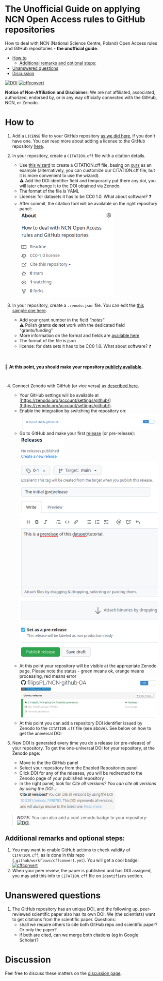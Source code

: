 The Unofficial Guide on applying NCN Open Access rules to GitHub repositories
======

How to deal with NCN (National Science Centre, Poland) Open Access rules and GitHub repositories - **the unofficial guide**.


- [How to](#how-to)
  - [Additional remarks and optional steps:](#additional-remarks-and-optional-steps)
- [Unanswered questions](#unanswered-questions)
- [Discussion](#discussion)



[![DOI](https://zenodo.org/badge/584345819.svg)](https://zenodo.org/badge/latestdoi/584345819) [![cffconvert](https://github.com/filipsPL/NCN-github-OA/actions/workflows/cffconvert.yml/badge.svg)](https://github.com/filipsPL/NCN-github-OA/actions/workflows/cffconvert.yml)


**Notice of Non-Affiliation and Disclaimer:** We are not affiliated, associated, authorized, endorsed by, or in any way officially connected with the GitHub, NCN, or Zenodo.



# How to

1. Add a `LICENSE` file to your GitHub repository [as we did here](LICENSE), if you don't have one. You can read more about adding a license to the GitHub repository [here](https://docs.github.com/en/communities/setting-up-your-project-for-healthy-contributions/adding-a-license-to-a-repository).

2. In your repository, create a `CITATION.cff` file with a citation details.
    - Use [this wizard](https://citation-file-format.github.io/cff-initializer-javascript) to create a CITATION.cff file, basing on [ours](CITATION.cff) as an example (alternatively, you can customize our CITATION.cff file, but it is more convenient to use the wizard). <br />
:warning: Add the DOI identifier field and temporarily put there any doi, you will later change it to the DOI obtained via Zenodo.
    - The format of the file is YAML
    - License: for datasets it has to be CC0 1.0. What about software? :question:
    - After commit, the citation tool will be available on the right repository panel:<br />
![](obrazki/image-2023-01-02-11-42-28.png)

3. In your repository, create a `.zenodo.json` file. You can edit the [this sample one here](.zenodo.json).
   - Add your grant number in the field *"notes"* 
   <br />:warning: Polish grants **do not** work with the dedicated field "grants/funding"
   - More information on the format and fields are [available here](https://developers.zenodo.org/#introduction)
   - The format of the file is json
   - license: for data sets it has to be CC0 1.0. What about software? :question:

<br />

📢
**At this point, you should make your repository [publicly available](https://docs.github.com/en/repositories/managing-your-repositorys-settings-and-features/managing-repository-settings/setting-repository-visibility).**

<br />

4. Connect Zenodo with GitHub (or vice versa) as [described here](https://docs.github.com/en/repositories/archiving-a-github-repository/referencing-and-citing-content).
   - Your GitHub settings will be available at [https://zenodo.org/account/settings/github/](https://zenodo.org/account/settings/github/).
   - Enable the integration by switching the repository on:<br />
![](obrazki/image-2023-01-02-11-50-58.png)
   - Go to GitHub and make your first [release](https://docs.github.com/en/repositories/releasing-projects-on-github/managing-releases-in-a-repository) (or pre-release):<br />
![](obrazki/image-2023-01-02-11-52-51.png)<br />
![](obrazki/image-2023-01-02-11-54-11.png)
   - At this point your repository will be visible at the appropriate Zenodo page. Please note the status - green means ok, orange means processing, red means error<br />
![](obrazki/image-2023-01-02-11-55-57.png)
   - At this point you can add a repository DOI identifier issued by Zenodo to the `CITATION.cff` file (see above). See below on how to get the universal DOI

5. New DOI is generated every time you do a release (or pre-release) of your repository. To get the one-universal DOI for your repository, at the Zenodo page:
   - Move to the the GitHub panel
   - Select your repository from the Enabled Repositories panel
   - Click DOI for any of the releases, you will be redirected to the Zenodo page of your published repository
   - In the right panel, look for *Cite all versions? You can cite all versions by using the DOI...*:<br />
![](obrazki/image-2023-01-02-12-07-39.png)
> **_NOTE:_**  You can also add a cool zenodo badge to your repository:
  [![DOI](https://zenodo.org/badge/584345819.svg)](https://zenodo.org/badge/latestdoi/584345819)

## Additional remarks and optional steps:

1. You may want to enable GitHub actions to check validity of `CITATION.cff`, as is done in this repo (`.github/workflows/cffconvert.yml`). You will get a cool badge: [![cffconvert](https://github.com/filipsPL/NCN-github-OA/actions/workflows/cffconvert.yml/badge.svg)](https://github.com/filipsPL/NCN-github-OA/actions/workflows/cffconvert.yml)
1. When your peer review, the paper is published and has DOI assigned, you may add this info to `CITATION.cff` file on `identifiers` section.

# Unanswered questions

1. The GitHub repository has an unique DOI, and the following up, peer-reviewed scientific paper also has its own DOI. We (the scientists) want to get citations from the scientific paper. Questions:
   - shall we require others to cite both GitHub repo and scientific paper? Or only the paper?
   - if both are cited, can we merge both citations (eg in Google Scholar)?

# Discussion

Feel free to discuss these matters on the [discussion page](https://github.com/filipsPL/NCN-github-OA/discussions).
